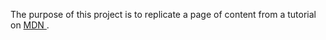 The purpose of this project is to replicate a page of content from a tutorial on <a href="https://developer.mozilla.org/en-US/docs/Learn/HTML/Introduction_to_HTML/Structuring_a_page_of_content"> MDN </a>.
